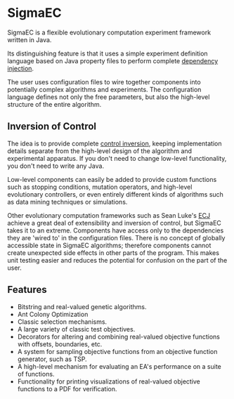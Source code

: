 # SigmaEC

SigmaEC is a flexible evolutionary computation experiment framework written in
Java.

Its distinguishing feature is that it uses a simple experiment definition
language based on Java property files to perform complete [dependency injection][2].

The user uses configuration files to wire together components into potentially
complex algorithms and experiments.  The configuration language defines not only
the free parameters, but also the high-level structure of the entire algorithm.

## Inversion of Control

The idea is to provide complete [control inversion][1], keeping implementation
details separate from the high-level design of the algorithm and experimental
apparatus.  If you don't need to change low-level functionality, you don't
need to write any Java.

Low-level components can easily be added to provide custom functions such as
stopping conditions, mutation operators, and high-level evolutionary controllers,
or even entirely different kinds of algorithms such as data mining techniques
or simulations.

Other evolutionary computation frameworks such as Sean Luke's [ECJ][3] achieve
a great deal of extensibility and inversion of control, but SigmaEC takes it
to an extreme.  Components have access only to the dependencies they are 'wired
to' in the configuration files.  There is no concept of globally accessible
state in SigmaEC algorithms; therefore components cannot create unexpected side
effects in other parts of the program.  This makes unit testing easier and
reduces the potential for confusion on the part of the user.

## Features

  - Bitstring and real-valued genetic algorithms.
  - Ant Colony Optimization
  - Classic selection mechanisms.
  - A large variety of classic test objectives.
  - Decorators for altering and combining real-valued objective functions with offsets, boundaries, etc.
  - A system for sampling objective functions from an objective function generator, such as TSP.
  - A high-level mechanism for evaluating an EA's performance on a suite of functions.
  - Functionality for printing visualizations of real-valued objective functions to a PDF for verification.

[1]: http://en.wikipedia.org/wiki/Inversion_of_control
[2]: http://en.wikipedia.org/wiki/Dependency_injection
[3]: http://cs.gmu.edu/~eclab/projects/ecj